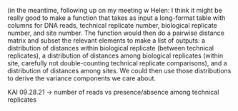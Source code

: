 (in the meantime, following up on my meeting w Helen: I think it might be really good to make a function that takes as input a long-format table with columns for DNA reads, technical replicate number, biological replicate number, and site number. The function would then do a pairwise distance matrix and subset the relevant elements to make a list of outputs: a distribution of distances within biological replicate (between technical replicates), a distribution of distances among biological replicates (within site, carefully not double-counting technical replicate comparisons), and a distribution of distances among sites. We could then use those distributions to derive the variance components we care about.

KAI 09.28.21
-> number of reads vs presence/absence among technical replicates